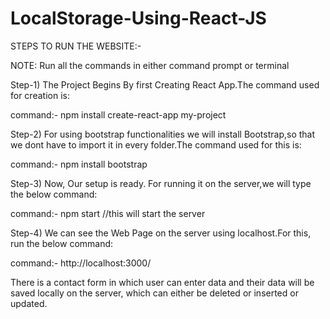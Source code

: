 # LocalStorage-Using-React-JS

STEPS TO RUN THE WEBSITE:-

NOTE: Run all the commands in either command prompt or terminal

Step-1) The Project Begins By first Creating React App.The command used for creation is:

command:- npm install create-react-app my-project

Step-2) For using bootstrap functionalities we will install Bootstrap,so that we dont have to import it in every folder.The command used for this is:

command:- npm install bootstrap

Step-3) Now, Our setup is ready. For running it on the server,we will type the below command:

command:- npm start     //this will start the server

Step-4) We can see the Web Page on the server using localhost.For this, run the below command:

command:- http://localhost:3000/

There is a contact form in which user can enter data and their data will be saved locally on the server, which can either be deleted or inserted or updated.

